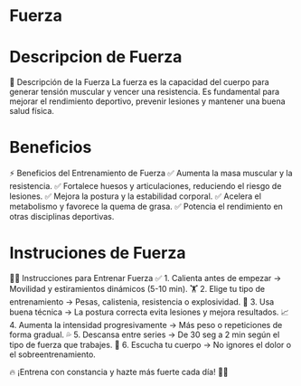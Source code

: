 # Fuerza

# Descripcion de Fuerza
💪 Descripción de la Fuerza
La fuerza es la capacidad del cuerpo para generar tensión muscular y vencer una resistencia. Es fundamental para mejorar el rendimiento deportivo, prevenir lesiones y mantener una buena salud física.

# Beneficios
⚡ Beneficios del Entrenamiento de Fuerza
✅ Aumenta la masa muscular y la resistencia.
✅ Fortalece huesos y articulaciones, reduciendo el riesgo de lesiones.
✅ Mejora la postura y la estabilidad corporal.
✅ Acelera el metabolismo y favorece la quema de grasa.
✅ Potencia el rendimiento en otras disciplinas deportivas.

# Instruciones de Fuerza
💪🔥 Instrucciones para Entrenar Fuerza
✅ 1. Calienta antes de empezar → Movilidad y estiramientos dinámicos (5-10 min).
🏋️ 2. Elige tu tipo de entrenamiento → Pesas, calistenia, resistencia o explosividad.
📏 3. Usa buena técnica → La postura correcta evita lesiones y mejora resultados.
📈 4. Aumenta la intensidad progresivamente → Más peso o repeticiones de forma gradual.
💦 5. Descansa entre series → De 30 seg a 2 min según el tipo de fuerza que trabajes.
🛑 6. Escucha tu cuerpo → No ignores el dolor o el sobreentrenamiento.

🔥 ¡Entrena con constancia y hazte más fuerte cada día! 💪🚀